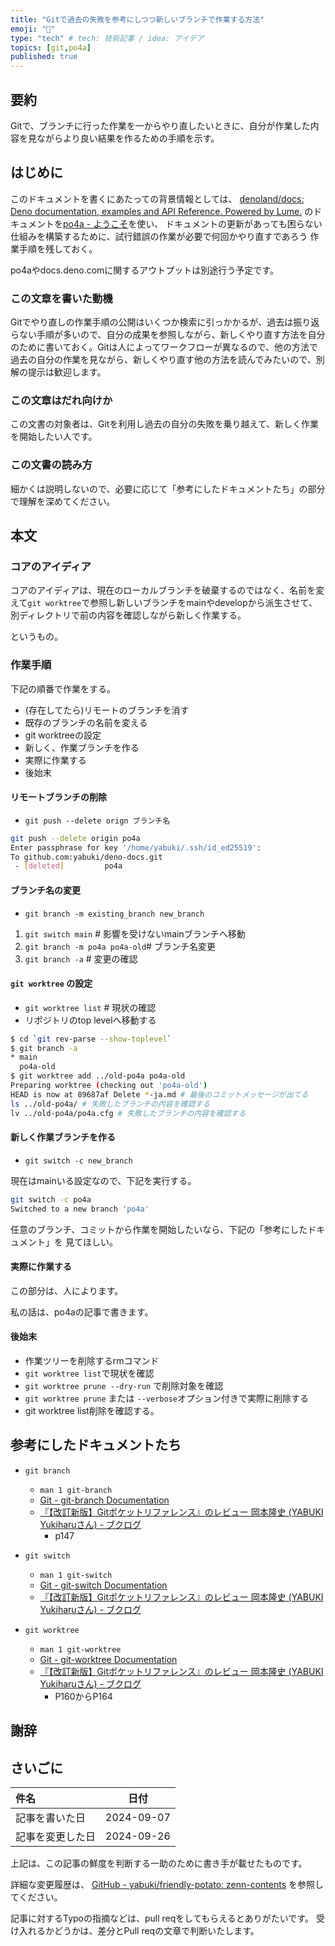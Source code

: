 ```yaml
---
title: "Gitで過去の失敗を参考にしつつ新しいブランチで作業する方法"
emoji: "👻"
type: "tech" # tech: 技術記事 / idea: アイデア
topics: [git,po4a]
published: true
---
```

## 要約

Gitで、ブランチに行った作業を一からやり直したいときに、自分が作業した内容を見ながらより良い結果を作るための手順を示す。

## はじめに

このドキュメントを書くにあたっての背景情報としては、
[denoland/docs: Deno documentation, examples and API Reference. Powered by Lume.](https://github.com/denoland/docs)
のドキュメントを[po4a - ようこそ](https://po4a.org/index.php.ja)を使い、
ドキュメントの更新があっても困らない仕組みを構築するために、試行錯誤の作業が必要で何回かやり直すであろう
作業手順を残しておく。

po4aやdocs.deno.comに関するアウトプットは別途行う予定です。

### この文章を書いた動機

Gitでやり直しの作業手順の公開はいくつか検索に引っかかるが、過去は振り返らない手順が多いので、自分の成果を参照しながら、新しくやり直す方法を自分のために書いておく。Gitは人によってワークフローが異なるので、他の方法で過去の自分の作業を見ながら、新しくやり直す他の方法を読んでみたいので、別解の提示は歓迎します。

### この文章はだれ向けか

この文書の対象者は、Gitを利用し過去の自分の失敗を乗り越えて、新しく作業を開始したい人です。

### この文書の読み方

細かくは説明しないので、必要に応じて「参考にしたドキュメントたち」の部分で理解を深めてください。

## 本文

### コアのアイディア

コアのアイディアは、現在のローカルブランチを破棄するのではなく、名前を変えて`git worktree`で参照し新しいブランチをmainやdevelopから派生させて、別ディレクトリで前の内容を確認しながら新しく作業する。

というもの。

### 作業手順

下記の順番で作業をする。

- (存在してたら)リモートのブランチを消す
- 既存のブランチの名前を変える
- git worktreeの設定
- 新しく、作業ブランチを作る
- 実際に作業する
- 後始末

#### リモートブランチの削除

- `git push --delete orign ブランチ名`

```sh
git push --delete origin po4a 
Enter passphrase for key '/home/yabuki/.ssh/id_ed25519': 
To github.com:yabuki/deno-docs.git
 - [deleted]         po4a
```

#### ブランチ名の変更

- `git branch -m existing_branch new_branch`

1. `git switch main` # 影響を受けないmainブランチへ移動
2. `git branch -m po4a po4a-old`# ブランチ名変更
3. `git branch -a` # 変更の確認

#### `git worktree` の設定

- `git worktree list` # 現状の確認
- リポジトリのtop levelへ移動する

```sh
$ cd `git rev-parse --show-toplevel`
$ git branch -a
* main
  po4a-old
$ git worktree add ../old-po4a po4a-old
Preparing worktree (checking out 'po4a-old')
HEAD is now at 89687af Delete *-ja.md # 最後のコミットメッセージが出てる
ls ../old-po4a/ # 失敗したブランチの内容を確認する
lv ../old-po4a/po4a.cfg # 失敗したブランチの内容を確認する
```

#### 新しく作業ブランチを作る

- `git switch -c new_branch`

現在はmainいる設定なので、下記を実行する。

```sh
git switch -c po4a
Switched to a new branch 'po4a'
```

任意のブランチ、コミットから作業を開始したいなら、下記の「参考にしたドキュメント」を
見てほしい。

#### 実際に作業する

この部分は、人によります。

私の話は、po4aの記事で書きます。

#### 後始末

- 作業ツリーを削除するrmコマンド
- `git worktree list`で現状を確認
- `git worktree prune --dry-run` で削除対象を確認
- `git worktree prune` または `--verbose`オプション付きで実際に削除する
- git worktree list削除を確認する。

## 参考にしたドキュメントたち

- `git branch`
  - `man 1 git-branch`
  - [Git - git-branch Documentation](https://git-scm.com/docs/git-branch)
  - [『【改訂新版】Gitポケットリファレンス』のレビュー 岡本隆史 (YABUKI Yukiharuさん) - ブクログ](https://booklog.jp/users/yyabuki/archives/1/4774185930)
    - p147

- `git switch`
  - `man 1 git-switch`
  - [Git - git-switch Documentation](https://git-scm.com/docs/git-switch)
  - [『【改訂新版】Gitポケットリファレンス』のレビュー 岡本隆史 (YABUKI Yukiharuさん) - ブクログ](https://booklog.jp/users/yyabuki/archives/1/4774185930)

- `git worktree`
  - `man 1 git-worktree`
  - [Git - git-worktree Documentation](https://git.github.io/git-scm.com/docs/git-worktree)
  - [『【改訂新版】Gitポケットリファレンス』のレビュー 岡本隆史 (YABUKI Yukiharuさん) - ブクログ](https://booklog.jp/users/yyabuki/archives/1/4774185930)
    - P160からP164

## 謝辞

## さいごに

|     件名       |   日付   |
|:----           |:----:|
|記事を書いた日  |2024-09-07|
|記事を変更した日|2024-09-26|

上記は、この記事の鮮度を判断する一助のために書き手が載せたものです。

詳細な変更履歴は、
[GitHub - yabuki/friendly-potato: zenn-contents](https://github.com/yabuki/friendly-potato)
を参照してください。

記事に対するTypoの指摘などは、pull reqをしてもらえるとありがたいです。
受け入れるかどうかは、差分とPull reqの文章で判断いたします。

<!-- 文章の目的は何か -->
<!-- 読み手に何の情報を伝えるのか -->
<!-- 読んだひとにどういう行動をしてもらいたいのか -->
<!-- だれに向けての文章か -->
<!-- この文章の肝はどこか -->
